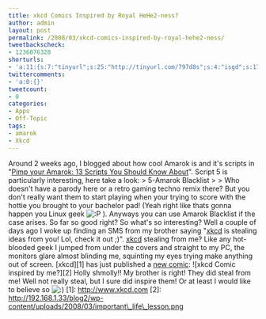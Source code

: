 ```yaml
---
title: xkcd Comics Inspired by Royal HeHe2-ness?
author: admin
layout: post
permalink: /2008/03/xkcd-comics-inspired-by-royal-hehe2-ness/
tweetbackscheck:
- 1236076328
shorturls:
- 'a:11:{s:7:"tinyurl";s:25:"http://tinyurl.com/797d8s";s:4:"isgd";s:17:"http://is.gd/fj3X";s:5:"bitly";s:18:"http://bit.ly/wgwa";s:5:"snipr";s:22:"http://snipr.com/9sgwg";s:5:"snurl";s:22:"http://snurl.com/9sgwg";s:7:"snipurl";s:24:"http://snipurl.com/9sgwg";s:4:"trim";s:17:"http://tr.im/49sf";s:5:"adjix";s:207:"(10 Jan 2008 temporary restriction: API requires valid partnerID or partnerEmail key in request. Contact us if this affects you.) Invalid Adjix request. API documentation @ http://web.adjix.com/AdjixAPI.html";s:4:"advu";s:203:"(10 Jan 2008 temporary restriction: API requires valid partnerID or partnerEmail key in request. Contact us if this affects you.) Invalid Adjix request. API documentation @ http://web.ad.vu/AdjixAPI.html";s:4:"zima";s:19:"http://zi.ma/8f1838";s:9:"permalink";s:63:"http://hehe2.net/apps/xkcd-comics-inspired-by-royal-hehe2-ness/";}'
twittercomments:
- 'a:0:{}'
tweetcount:
- 0
categories:
- Apps
- Off-Topic
tags:
- amarok
- Xkcd
---
```

Around 2 weeks ago, I blogged about how cool Amarok is and it's scripts in "[Pimp your Amarok: 13 Scripts You Should Know About](/blog/linux-general/pimp-your-amarok-13-scripts-you-should-probably-know-about/)". Script 5 is particularly interesting, here take a look:
\> 5-Amarok Blacklist
\> 
\> Who doesn't have a parody here or a retro gaming techno remix there? But you don't really want them to start playing when your trying to score with the hottie you brought to your bachelor pad! (Yeah right like thats gonna happen you Linux geek ![:P](http://192.168.1.2/blog2/wp-includes/images/smilies/icon_razz.gif) ). Anyways you can use Amarok Blacklist if the case arises.
So far so good right? So what's so interesting? Well a couple of days ago I woke up finding an SMS from my brother saying "[xkcd](http://www.xkcd.com) is stealing ideas from you! Lol, check it out ;)". [xkcd](http://www.xkcd.com) stealing from me? Like any hot-blooded geek I jumped from under the covers and straight to my PC, the monitors glare almost blinding me, squinting my eyes trying make anything out of screen. \[xkcd\]\[1\] has just published a [new comic](http://xkcd.com/400/):
!\[xkcd Comic inspired by me?\]\[2\]
Holly shmolly!! My brother is right! They did  steal from me! Well not really steal, but I sure did inspire them! Or at least I would like to believe so ![:)](http://192.168.1.2/blog2/wp-includes/images/smilies/icon_smile.gif)
\[1\]: http://www.xkcd.com
\[2\]: http://192.168.1.33/blog2/wp-content/uploads/2008/03/important\_life\_lesson.png
